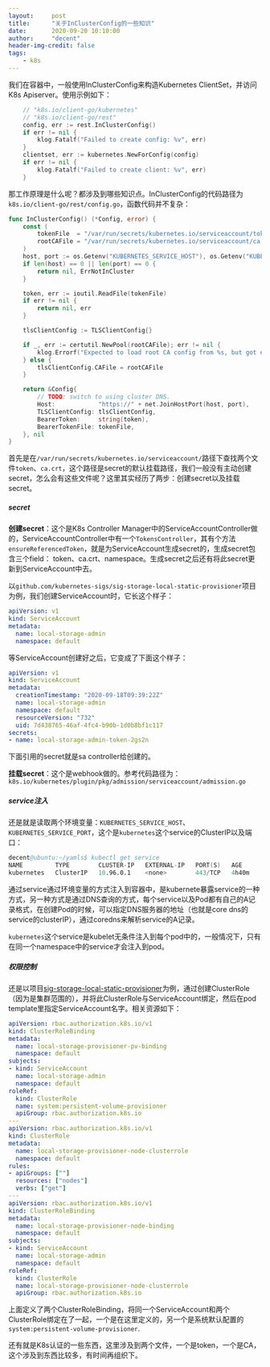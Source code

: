 ```yaml
---
layout:     post
title:      "关于InClusterConfig的一些知识"
date:       2020-09-20 10:10:00
author:     "decent"
header-img-credit: false
tags:
    - k8s
---
```


我们在容器中，一般使用InClusterConfig来构造Kubernetes ClientSet，并访问K8s Apiserver。使用示例如下：
```go
	// "k8s.io/client-go/kubernetes"
	// "k8s.io/client-go/rest"
	config, err := rest.InClusterConfig()
	if err != nil {
		klog.Fatalf("Failed to create config: %v", err)
	}
	clientset, err := kubernetes.NewForConfig(config)
	if err != nil {
		klog.Fatalf("Failed to create client: %v", err)
	}
```

那工作原理是什么呢？都涉及到哪些知识点。InClusterConfig的代码路径为`k8s.io/client-go/rest/config.go`，函数代码并不复杂：
```go
func InClusterConfig() (*Config, error) {
	const (
		tokenFile  = "/var/run/secrets/kubernetes.io/serviceaccount/token"
		rootCAFile = "/var/run/secrets/kubernetes.io/serviceaccount/ca.crt"
	)
	host, port := os.Getenv("KUBERNETES_SERVICE_HOST"), os.Getenv("KUBERNETES_SERVICE_PORT")
	if len(host) == 0 || len(port) == 0 {
		return nil, ErrNotInCluster
	}

	token, err := ioutil.ReadFile(tokenFile)
	if err != nil {
		return nil, err
	}

	tlsClientConfig := TLSClientConfig{}

	if _, err := certutil.NewPool(rootCAFile); err != nil {
		klog.Errorf("Expected to load root CA config from %s, but got err: %v", rootCAFile, err)
	} else {
		tlsClientConfig.CAFile = rootCAFile
	}

	return &Config{
		// TODO: switch to using cluster DNS.
		Host:            "https://" + net.JoinHostPort(host, port),
		TLSClientConfig: tlsClientConfig,
		BearerToken:     string(token),
		BearerTokenFile: tokenFile,
	}, nil
}
```

首先是在`/var/run/secrets/kubernetes.io/serviceaccount/`路径下查找两个文件`token`、`ca.crt`，这个路径是secret的默认挂载路径，我们一般没有主动创建secret，怎么会有这些文件呢？这里其实经历了两步：创建secret以及挂载secret。

##### secret
**创建secret**：这个是K8s Controller Manager中的ServiceAccountController做的，ServiceAccountController中有一个`TokensController`，其有个方法`ensureReferencedToken`，就是为ServiceAccount生成secret的，生成secret包含三个field：
token、ca.crt、namespace。生成secret之后还有将此secret更新到ServiceAccount中去。

以`github.com/kubernetes-sigs/sig-storage-local-static-provisioner`项目为例，我们创建ServiceAccount时，它长这个样子：
```yaml
apiVersion: v1
kind: ServiceAccount
metadata:
  name: local-storage-admin
  namespace: default
```
等ServiceAccount创建好之后，它变成了下面这个样子：
```yaml
apiVersion: v1
kind: ServiceAccount
metadata:
  creationTimestamp: "2020-09-18T09:39:22Z"
  name: local-storage-admin
  namespace: default
  resourceVersion: "732"
  uid: 7d438765-46af-4fc4-b90b-1d0b8bf1c117
secrets:
- name: local-storage-admin-token-2gs2n
```
下面引用的secret就是sa controller给创建的。

**挂载secret**：这个是webhook做的。参考代码路径为：`k8s.io/kubernetes/plugin/pkg/admission/serviceaccount/admission.go`

##### service注入
还是就是读取两个环境变量：`KUBERNETES_SERVICE_HOST`、`KUBERNETES_SERVICE_PORT`，这个是`kubernetes`这个service的ClusterIP以及端口：
```s
decent@ubuntu:~/yamls$ kubectl get service
NAME         TYPE        CLUSTER-IP   EXTERNAL-IP   PORT(S)   AGE
kubernetes   ClusterIP   10.96.0.1    <none>        443/TCP   4h40m
```
通过service通过环境变量的方式注入到容器中，是kubernete暴露service的一种方式，另一种方式是通过DNS查询的方式，每个service以及Pod都有自己的A记录格式，在创建Pod的时候，可以指定DNS服务器的地址（也就是core dns的service的clusterIP），通过coredns来解析service的A记录。

`kubernetes`这个service是kubelet无条件注入到每个pod中的，一般情况下，只有在同一个namespace中的service才会注入到pod。

##### 权限控制
还是以项目[sig-storage-local-static-provisioner](https://github.com/kubernetes-sigs/sig-storage-local-static-provisioner)为例，通过创建ClusterRole（因为是集群范围的），并将此ClusterRole与ServiceAccount绑定，然后在pod template里指定ServiceAccount名字。相关资源如下：
```yaml
apiVersion: rbac.authorization.k8s.io/v1
kind: ClusterRoleBinding
metadata:
  name: local-storage-provisioner-pv-binding
  namespace: default
subjects:
- kind: ServiceAccount
  name: local-storage-admin
  namespace: default
roleRef:
  kind: ClusterRole
  name: system:persistent-volume-provisioner
  apiGroup: rbac.authorization.k8s.io
---
apiVersion: rbac.authorization.k8s.io/v1
kind: ClusterRole
metadata:
  name: local-storage-provisioner-node-clusterrole
  namespace: default
rules:
- apiGroups: [""]
  resources: ["nodes"]
  verbs: ["get"]
---
apiVersion: rbac.authorization.k8s.io/v1
kind: ClusterRoleBinding
metadata:
  name: local-storage-provisioner-node-binding
  namespace: default
subjects:
- kind: ServiceAccount
  name: local-storage-admin
  namespace: default
roleRef:
  kind: ClusterRole
  name: local-storage-provisioner-node-clusterrole
  apiGroup: rbac.authorization.k8s.io
```
上面定义了两个ClusterRoleBinding，将同一个ServiceAccount和两个ClusterRole绑定在了一起，一个是在这里定义的，另一个是系统默认配置的`system:persistent-volume-provisioner`.


还有就是K8s认证的一些东西，这里涉及到两个文件，一个是token，一个是CA，这个涉及到东西比较多，有时间再组织下。